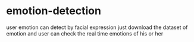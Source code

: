 # emotion-detection
user emotion can detect by facial expression
just download the dataset of emotion and user can check the real time emotions of his or her
